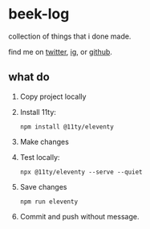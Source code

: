 # beek-log

collection of things that i done made.

find me on [twitter](https://twitter.com/bjsmithxyz), [ig](https://www.instagram.com/bjsmith.xyz/), or [github](https://github.com/bjsmithxyz/).

## what do

1. Copy project locally
1. Install 11ty:

    `npm install @11ty/eleventy`
1. Make changes
1. Test locally:

    `npx @11ty/eleventy --serve --quiet`
1. Save changes

    `npm run eleventy`
1. Commit and push without message.
